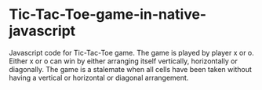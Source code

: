 # Tic-Tac-Toe-game-in-native-javascript
Javascript code for Tic-Tac-Toe game. The game is played by player x or o. Either x or o can win by either arranging itself vertically, horizontally or diagonally. The game is a stalemate when all cells have been taken without having a vertical or horizontal or diagonal arrangement.
